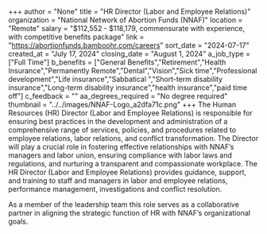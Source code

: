 +++
author = "None"
title = "HR Director (Labor and Employee Relations)"
organization = "National Network of Abortion Funds (NNAF)"
location = "Remote"
salary = "$112,552 - $118,179, commensurate with experience, with competitive benefits package"
link = "https://abortionfunds.bamboohr.com/careers"
sort_date = "2024-07-17"
created_at = "July 17, 2024"
closing_date = "August 1, 2024"
a_job_type = ["Full Time"]
b_benefits = ["General Benefits","Retirement","Health Insurance","Permanently Remote","Dental","Vision","Sick time","Professional development","Life insurance","Sabbatical ","Short-term disability insurance","Long-term disability insurance","health insurance","paid time off"]
c_feedback = ""
aa_degrees_required = "No degree required"
thumbnail = "../../images/NNAF-Logo_a2dfa71c.png"
+++
The Human Resources (HR) Director (Labor and Employee Relations) is responsible for ensuring best practices in the development and administration of a comprehensive range of services, policies, and procedures related to employee relations, labor relations, and conflict transformation. The Director will play a crucial role in fostering effective relationships with NNAF’s managers and labor union, ensuring compliance with labor laws and regulations, and nurturing a transparent and compassionate workplace. The HR Director (Labor and Employee Relations) provides guidance, support, and training to staff and managers in labor and employee relations, performance management, investigations and conflict resolution.  

As a member of the leadership team this role serves as a collaborative partner in aligning the strategic function of HR with NNAF’s organizational goals.